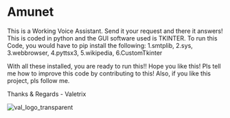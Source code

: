 # Amunet
This is a Working Voice Assistant. Send it your request and there it answers!
This is coded in python and the GUI software used is TKINTER.
To run this Code, you would have to pip install the following:
1.smtplib,
2.sys,
3.webbrowser,
4.pyttsx3,
5.wikipedia,
6.CustomTkinter

With all these installed, you are ready to run this!!
Hope you like this!
Pls tell me how to improve this code by contributing to this!
Also, if you like this project, pls follow me.

Thanks & Regards - 
Valetrix

![val_logo_transparent](https://user-images.githubusercontent.com/82807201/183481650-f9810c6a-f6dd-4ec5-ae5f-7e9c2d7c55a9.png)
